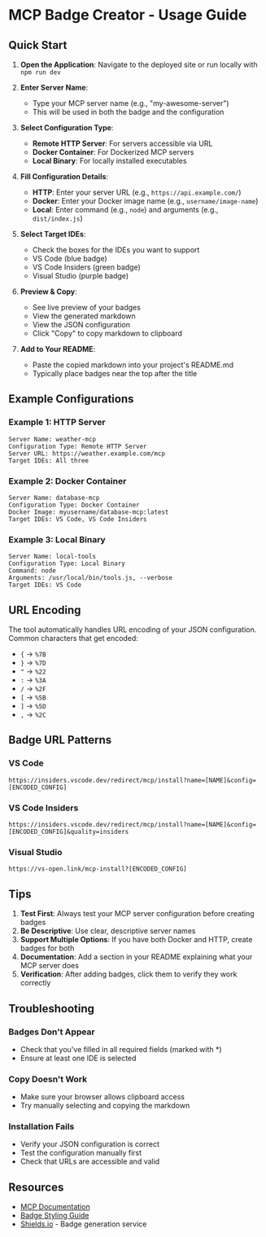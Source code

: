 # MCP Badge Creator - Usage Guide

## Quick Start

1. **Open the Application**: Navigate to the deployed site or run locally with `npm run dev`

2. **Enter Server Name**: 
   - Type your MCP server name (e.g., "my-awesome-server")
   - This will be used in both the badge and the configuration

3. **Select Configuration Type**:
   - **Remote HTTP Server**: For servers accessible via URL
   - **Docker Container**: For Dockerized MCP servers
   - **Local Binary**: For locally installed executables

4. **Fill Configuration Details**:
   - **HTTP**: Enter your server URL (e.g., `https://api.example.com/`)
   - **Docker**: Enter your Docker image name (e.g., `username/image-name`)
   - **Local**: Enter command (e.g., `node`) and arguments (e.g., `dist/index.js`)

5. **Select Target IDEs**:
   - Check the boxes for the IDEs you want to support
   - VS Code (blue badge)
   - VS Code Insiders (green badge)
   - Visual Studio (purple badge)

6. **Preview & Copy**:
   - See live preview of your badges
   - View the generated markdown
   - View the JSON configuration
   - Click "Copy" to copy markdown to clipboard

7. **Add to Your README**:
   - Paste the copied markdown into your project's README.md
   - Typically place badges near the top after the title

## Example Configurations

### Example 1: HTTP Server
```
Server Name: weather-mcp
Configuration Type: Remote HTTP Server
Server URL: https://weather.example.com/mcp
Target IDEs: All three
```

### Example 2: Docker Container
```
Server Name: database-mcp
Configuration Type: Docker Container
Docker Image: myusername/database-mcp:latest
Target IDEs: VS Code, VS Code Insiders
```

### Example 3: Local Binary
```
Server Name: local-tools
Configuration Type: Local Binary
Command: node
Arguments: /usr/local/bin/tools.js, --verbose
Target IDEs: VS Code
```

## URL Encoding

The tool automatically handles URL encoding of your JSON configuration. Common characters that get encoded:

- `{` → `%7B`
- `}` → `%7D`
- `"` → `%22`
- `:` → `%3A`
- `/` → `%2F`
- `[` → `%5B`
- `]` → `%5D`
- `,` → `%2C`

## Badge URL Patterns

### VS Code
```
https://insiders.vscode.dev/redirect/mcp/install?name=[NAME]&config=[ENCODED_CONFIG]
```

### VS Code Insiders
```
https://insiders.vscode.dev/redirect/mcp/install?name=[NAME]&config=[ENCODED_CONFIG]&quality=insiders
```

### Visual Studio
```
https://vs-open.link/mcp-install?[ENCODED_CONFIG]
```

## Tips

1. **Test First**: Always test your MCP server configuration before creating badges
2. **Be Descriptive**: Use clear, descriptive server names
3. **Support Multiple Options**: If you have both Docker and HTTP, create badges for both
4. **Documentation**: Add a section in your README explaining what your MCP server does
5. **Verification**: After adding badges, click them to verify they work correctly

## Troubleshooting

### Badges Don't Appear
- Check that you've filled in all required fields (marked with *)
- Ensure at least one IDE is selected

### Copy Doesn't Work
- Make sure your browser allows clipboard access
- Try manually selecting and copying the markdown

### Installation Fails
- Verify your JSON configuration is correct
- Test the configuration manually first
- Check that URLs are accessible and valid

## Resources

- [MCP Documentation](https://modelcontextprotocol.io)
- [Badge Styling Guide](https://github.com/jamesmontemagno/MonkeyMCP/blob/main/.github/prompts/add-mcp-install-badges.md)
- [Shields.io](https://shields.io) - Badge generation service
